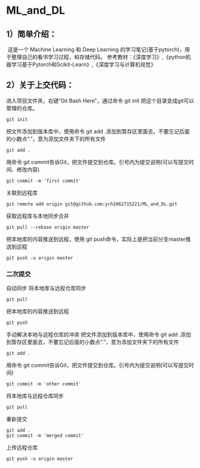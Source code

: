 # ML_and_DL

## 1）简单介绍：

​	这是一个 Machine Learning 和 Deep Learning 的学习笔记(基于pytorch)，用于整理自己的看书学习过程，和存储代码。
参考教材：《深度学习》,《python机器学习基于Pytorch和Scikit-Learn》,《深度学习与计算机视觉》

## 2）关于上交代码：

进入项目文件夹，右键“Git Bash Here”，通过命令 git init 把这个目录变成git可以管理的仓库。
    
    git init
把文件添加到版本库中，使用命令 git add .添加到暂存区里面去，不要忘记后面的小数点“.”，意为添加文件夹下的所有文件
    
    git add .
 用命令 git commit告诉Git，把文件提交到仓库。引号内为提交说明(可以写提交时间、修改内容)
    
    git commit -m 'first commit'  
关联到远程库
    
    git remote add origin git@github.com:ych2862715221/ML_and_DL.git
获取远程库与本地同步合并
    
    git pull --rebase origin master
把本地库的内容推送到远程，使用 git push命令，实际上是把当前分支master推送到远程
    
    git push -u origin master
### 二次提交
自动同步
将本地库与远程仓库同步
    
    git pull
把本地库的内容推送到远程
    
    git push
手动解决本地与远程仓库的冲突
把文件添加到版本库中，使用命令 git add .添加到暂存区里面去，不要忘记后面的小数点“.”，意为添加文件夹下的所有文件
    
    git add .
用命令 git commit告诉Git，把文件提交到仓库。引号内为提交说明(可以写提交时间)
    
    git commit -m 'other commit'  
将本地库与远程仓库同步
    
    git pull
    
重新提交
    
    git add .
    git commit -m 'merged commit'  
上传远程仓库

    git push -u origin master
